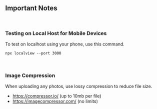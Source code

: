 ## Important Notes

</br>

### Testing on Local Host for Mobile Devices

To test on localhost using your phone, use this command.
```
npx localview --port 3000
```

</br>

### Image Compression
When uploading any photos, use lossy compression to reduce file size.
- https://compressor.io/ (up to 10mb per file)
- https://imagecompressor.com/ (no limits)

